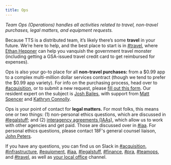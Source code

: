 ```yaml
---
title: Ops
---
```


_Team Ops (Operations) handles all activities related to travel, non-travel purchases, legal matters, and equipment requests._

Because TTS is a distributed team, it’s likely there’s some **travel** in your future. We’re here to help, and the best place to start is in [#travel](https://gsa-tts.slack.com/messages/travel), where [Ethan Heppner](https://gsa-tts.slack.com/messages/@eth) can help you vanquish the government travel monster (including getting a GSA-issued travel credit card to get reimbursed for expenses).

Ops is also your go-to place for all **non-travel purchases:** from a $0.99 app to a complex multi-million dollar services contract (though we tend to prefer the $0.99 app variety). For info on the purchasing process, head over to [#acquisition](https://gsa-tts.slack.com/messages/acquisition), or to submit a new request, please [fill out this form](https://requests.18f.gov). Our resident expert on the subject is [Josh Bailes](https://gsa-tts.slack.com/messages/@bailes), with support from [Matt Spencer](https://gsa-tts.slack.com/messages/@mattspencer) and [Kathryn Connolly](https://gsa-tts.slack.com/messages/@kathryn).

Ops is your point of contact for **legal matters.** For most folks, this means one or two things: (1) non-personal ethics questions, which are discussed in [#legalstuff](https://gsa-tts.slack.com/messages/legalstuff); and (2) [interagency agreements (IAAs)](https://pages.18f.gov/iaa-forms/primer.html), which allow us to work with other agencies and get paid. Those are discussed over in [#iaa](https://gsa-tts.slack.com/messages/iaa). For personal ethics questions, please contact 18F's general counsel liaison, [John Peters](mailto:john.h.peters@gsa.gov).

If you have any questions, you can find us on Slack in [#acquisition](https://gsa-tts.slack.com/messages/acquisition), [#infrastructure](https://gsa-tts.slack.com/messages/infrastructure), [#equipment](https://gsa-tts.slack.com/messages/equipment), [#iaa](https://gsa-tts.slack.com/messages/iaa), [#legalstuff](https://gsa-tts.slack.com/messages/legalstuff), [#finance](https://gsa-tts.slack.com/messages/finance), [#pra](https://gsa-tts.slack.com/messages/pra), [#teamops](https://gsa-tts.slack.com/messages/teamops), and [#travel](https://gsa-tts.slack.com/messages/travel), as well as [your local office](/offices) channel.
